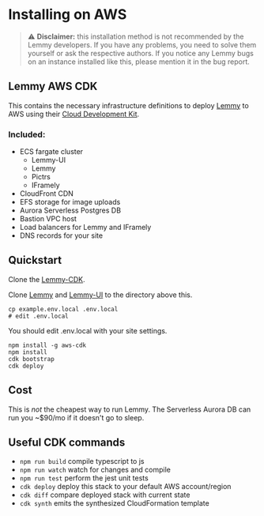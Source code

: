 # Installing on AWS

> ⚠️ **Disclaimer:** this installation method is not recommended by the Lemmy developers. If you have any problems, you need to solve them yourself or ask the respective authors. If you notice any Lemmy bugs on an instance installed like this, please mention it in the bug report.

## Lemmy AWS CDK

This contains the necessary infrastructure definitions to deploy [Lemmy](https://github.com/LemmyNet/lemmy)
to AWS using their [Cloud Development Kit](https://docs.aws.amazon.com/cdk/latest/guide/home.html).

### Included:

* ECS fargate cluster
  * Lemmy-UI
  * Lemmy
  * Pictrs
  * IFramely
* CloudFront CDN
* EFS storage for image uploads
* Aurora Serverless Postgres DB
* Bastion VPC host
* Load balancers for Lemmy and IFramely
* DNS records for your site

## Quickstart

Clone the [Lemmy-CDK]( https://github.com/jetbridge/lemmy-cdk). 

Clone [Lemmy](https://github.com/LemmyNet/lemmy) and [Lemmy-UI](https://github.com/LemmyNet/lemmy-ui) to the directory above this.

```shell
cp example.env.local .env.local
# edit .env.local
```

You should edit .env.local with your site settings.

```shell
npm install -g aws-cdk
npm install
cdk bootstrap
cdk deploy
```

## Cost
This is *not* the cheapest way to run Lemmy. The Serverless Aurora DB can run you ~$90/mo if it doesn't go to sleep.

## Useful CDK commands

* `npm run build`   compile typescript to js
* `npm run watch`   watch for changes and compile
* `npm run test`    perform the jest unit tests
* `cdk deploy`      deploy this stack to your default AWS account/region
* `cdk diff`        compare deployed stack with current state
* `cdk synth`       emits the synthesized CloudFormation template
